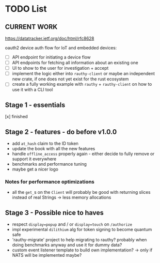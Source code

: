 # TODO List

## CURRENT WORK

https://datatracker.ietf.org/doc/html/rfc8628

oauth2 device auth flow for IoT and embedded devices:

- [ ] API endpoint for initiating a device flow
- [ ] API endpoints for fetching all information about an existing one
- [ ] UI to show to the user for investigation + accept
- [ ] implement the logic either into `rauthy-client` or maybe an independent new crate, if one does not
  yet exist for the rust ecosystem
- [ ] create a fully working example with `rauthy` + `rauthy-client` on how to use it with a CLI tool

## Stage 1 - essentials

[x] finished

## Stage 2 - features - do before v1.0.0

- add `at_hash` claim to the ID token
- update the book with all the new features
- handle `offline_access` properly again - either decide to fully remove or support it everywhere
- benchmarks and performance tuning
- maybe get a nicer logo

### Notes for performance optimizations

- all the `get_`s on the `Client` will probably be good with returning slices instead of real Strings
  -> less memory allocations

## Stage 3 - Possible nice to haves

- respect `display=popup` and / or `display=touch` on `/authorize`
- impl experimental `dilithium` alg for token signing to become quantum safe
- 'rauthy-migrate' project to help migrating to rauthy? probably when doing benchmarks anyway and use it
  for dummy data?
- custom event listener template to build own implementation? -> only if NATS will be implemented maybe?
